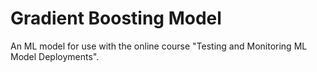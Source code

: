 # Gradient Boosting Model
An ML model for use with the online course "Testing and Monitoring ML Model Deployments".
